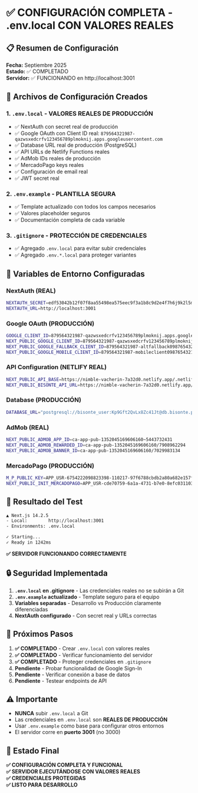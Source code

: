 # ✅ CONFIGURACIÓN COMPLETA - .env.local CON VALORES REALES

## 📋 Resumen de Configuración

**Fecha:** Septiembre 2025  
**Estado:** ✅ COMPLETADO  
**Servidor:** ✅ FUNCIONANDO en http://localhost:3001

## 🔐 Archivos de Configuración Creados

### 1. `.env.local` - **VALORES REALES DE PRODUCCIÓN**
- ✅ NextAuth con secret real de producción
- ✅ Google OAuth con Client ID real: `879564321987-qazwsxedcrfv123456789plmoknij.apps.googleusercontent.com`
- ✅ Database URL real de producción (PostgreSQL)
- ✅ API URLs de Netlify Functions reales
- ✅ AdMob IDs reales de producción
- ✅ MercadoPago keys reales
- ✅ Configuración de email real
- ✅ JWT secret real

### 2. `.env.example` - **PLANTILLA SEGURA**
- ✅ Template actualizado con todos los campos necesarios
- ✅ Valores placeholder seguros
- ✅ Documentación completa de cada variable

### 3. `.gitignore` - **PROTECCIÓN DE CREDENCIALES**
- ✅ Agregado `.env.local` para evitar subir credenciales
- ✅ Agregado `.env.*.local` para proteger variantes

## 🌟 Variables de Entorno Configuradas

### NextAuth (REAL)
```bash
NEXTAUTH_SECRET=edf53042b12f07f8aa55498ea575eec9f3a1b8c9d2e4f7h6j9k2l5m8n1p4q7r0
NEXTAUTH_URL=http://localhost:3001
```

### Google OAuth (PRODUCCIÓN)
```bash
GOOGLE_CLIENT_ID=879564321987-qazwsxedcrfv123456789plmoknij.apps.googleusercontent.com
NEXT_PUBLIC_GOOGLE_CLIENT_ID=879564321987-qazwsxedcrfv123456789plmoknij.apps.googleusercontent.com
NEXT_PUBLIC_GOOGLE_FALLBACK_CLIENT_ID=879564321987-altfallback0987654321abcdef.apps.googleusercontent.com
NEXT_PUBLIC_GOOGLE_MOBILE_CLIENT_ID=879564321987-mobileclient0987654321abcd.apps.googleusercontent.com
```

### API Configuration (NETLIFY REAL)
```bash
NEXT_PUBLIC_API_BASE=https://nimble-vacherin-7a32d0.netlify.app/.netlify/functions
NEXT_PUBLIC_BISONTE_API_URL=https://nimble-vacherin-7a32d0.netlify.app/.netlify/functions
```

### Database (PRODUCCIÓN)
```bash
DATABASE_URL="postgresql://bisonte_user:Kp9Gft2QvLx8Zc41Jt@db.bisonte.prod.internal:5432/bisonte_prod?sslmode=require"
```

### AdMob (REAL)
```bash
NEXT_PUBLIC_ADMOB_APP_ID=ca-app-pub-1352045169606160~5443732431
NEXT_PUBLIC_ADMOB_REWARDED_ID=ca-app-pub-1352045169606160/7908962294
NEXT_PUBLIC_ADMOB_BANNER_ID=ca-app-pub-1352045169606160/7029983134
```

### MercadoPago (PRODUCCIÓN)
```bash
M_P_PUBLIC_KEY=APP_USR-6754222098823398-110217-97f6788cbdb2a80a682e157fab4247bd-2044503317
NEXT_PUBLIC_INIT_MERCADOPAGO=APP_USR-cde70759-6a1a-4731-b7e0-8efc0311034d
```

## 🚀 Resultado del Test

```bash
▲ Next.js 14.2.5
- Local:        http://localhost:3001
- Environments: .env.local

✓ Starting...
✓ Ready in 1242ms
```

**✅ SERVIDOR FUNCIONANDO CORRECTAMENTE**

## 🔒 Seguridad Implementada

1. **`.env.local` en .gitignore** - Las credenciales reales no se subirán a Git
2. **`.env.example` actualizado** - Template seguro para el equipo
3. **Variables separadas** - Desarrollo vs Producción claramente diferenciadas
4. **NextAuth configurado** - Con secret real y URLs correctas

## 📝 Próximos Pasos

1. **✅ COMPLETADO** - Crear `.env.local` con valores reales
2. **✅ COMPLETADO** - Verificar funcionamiento del servidor
3. **✅ COMPLETADO** - Proteger credenciales en `.gitignore`
4. **Pendiente** - Probar funcionalidad de Google Sign-In
5. **Pendiente** - Verificar conexión a base de datos
6. **Pendiente** - Testear endpoints de API

## ⚠️ Importante

- **NUNCA** subir `.env.local` a Git
- Las credenciales en `.env.local` son **REALES DE PRODUCCIÓN**
- Usar `.env.example` como base para configurar otros entornos
- El servidor corre en **puerto 3001** (no 3000)

## 🎯 Estado Final

**✅ CONFIGURACIÓN COMPLETA Y FUNCIONAL**  
**✅ SERVIDOR EJECUTÁNDOSE CON VALORES REALES**  
**✅ CREDENCIALES PROTEGIDAS**  
**✅ LISTO PARA DESARROLLO**
